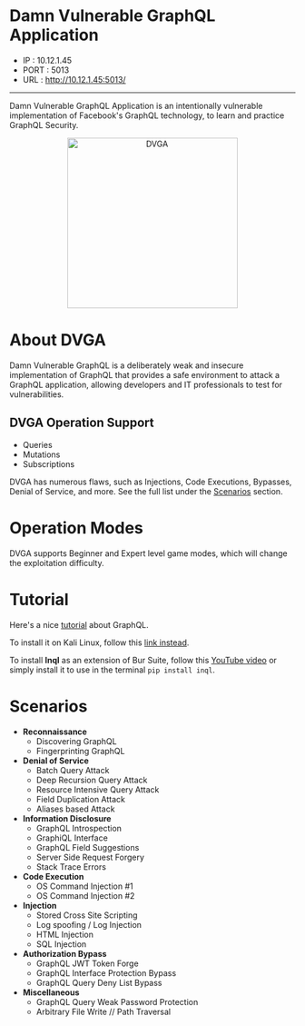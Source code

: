 # Damn Vulnerable GraphQL Application

- IP : 10.12.1.45
- PORT : 5013
- URL : http://10.12.1.45:5013/
---

Damn Vulnerable GraphQL Application is an intentionally vulnerable implementation of Facebook's GraphQL technology, to learn and practice GraphQL Security.


<p align="center">
  <img src="https://github.com/dolevf/Damn-Vulnerable-GraphQL-Application/blob/master/static/images/dvgql_logo.png?raw=true" width="300px" alt="DVGA"/>
</p>


# About DVGA
Damn Vulnerable GraphQL is a deliberately weak and insecure implementation of GraphQL that provides a safe environment to attack a GraphQL application, allowing developers and IT professionals to test for vulnerabilities.

## DVGA Operation Support
- Queries
- Mutations
- Subscriptions

DVGA has numerous flaws, such as Injections, Code Executions, Bypasses, Denial of Service, and more. See the full list under the [Scenarios](#scenarios) section.

# Operation Modes
DVGA supports Beginner and Expert level game modes, which will change the exploitation difficulty.

# Tutorial

Here's a nice [tutorial](https://zerodayhacker.com/dvga-walkthrough/) about GraphQL. 

To install it on Kali Linux, follow this [link instead](https://www.kali.org/docs/containers/installing-docker-on-kali/).

To install **Inql** as an extension of Bur Suite, follow this [YouTube video](https://www.youtube.com/watch?v=gFhKBV_iem0) or simply install it to use in the terminal `pip install inql`.

# Scenarios
* **Reconnaissance**
  * Discovering GraphQL
  * Fingerprinting GraphQL
* **Denial of Service**
  * Batch Query Attack
  * Deep Recursion Query Attack
  * Resource Intensive Query Attack
  * Field Duplication Attack
  * Aliases based Attack
* **Information Disclosure**
  * GraphQL Introspection
  * GraphiQL Interface
  * GraphQL Field Suggestions
  * Server Side Request Forgery
  * Stack Trace Errors
* **Code Execution**
  * OS Command Injection #1
  * OS Command Injection #2
* **Injection**
  * Stored Cross Site Scripting
  * Log spoofing / Log Injection
  * HTML Injection
  * SQL Injection
* **Authorization Bypass**
  * GraphQL JWT Token Forge
  * GraphQL Interface Protection Bypass
  * GraphQL Query Deny List Bypass
* **Miscellaneous**
  * GraphQL Query Weak Password Protection
  * Arbitrary File Write // Path Traversal
